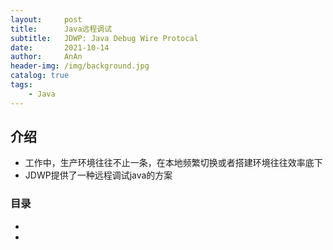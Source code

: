 ```yaml
---
layout:     post   
title:      Java远程调试   
subtitle:   JDWP: Java Debug Wire Protocal   
date:       2021-10-14   
author:     AnAn   
header-img: /img/background.jpg  
catalog: true   
tags:   
    - Java    
--- 
```


## 介绍   
- 工作中，生产环境往往不止一条，在本地频繁切换或者搭建环境往往效率底下  
- JDWP提供了一种远程调试java的方案  


### 目录
- [](#)
- [](#)



<a name=""></a>
### 


<a name=""></a>
### 

